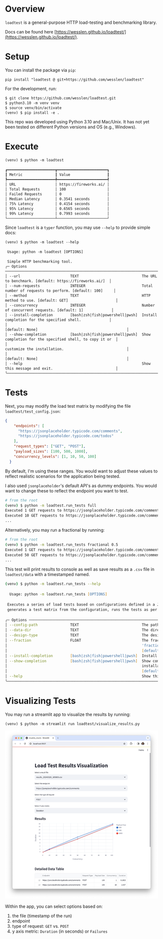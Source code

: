 # Overview

`loadtest` is a general-purpose HTTP load-testing and benchmarking library.

Docs can be found here [https://wesslen.github.io/loadtest/](https://wesslen.github.io/loadtest/).

# Setup

You can install the package via `pip`:

```
pip install "loadtest @ git+https://github.com/wesslen/loadtest"
```

For the development, run:

```
$ git clone https://github.com/wesslen/loadtest.git
$ python3.10 -m venv venv
$ source venv/bin/activate
(venv) $ pip install -e .
```

This repo was developed using Python 3.10 and Mac/Unix. It has not yet been tested on different Python versions and OS (e.g., Windows).

# Execute

```
(venv) $ python -m loadtest

┏━━━━━━━━━━━━━━━━━━━━━━┳━━━━━━━━━━━━━━━━━━━━━━━┓
┃ Metric               ┃ Value                 ┃
┡━━━━━━━━━━━━━━━━━━━━━━╇━━━━━━━━━━━━━━━━━━━━━━━┩
│ URL                  │ https://fireworks.ai/ │
│ Total Requests       │ 100                   │
│ Failed Requests      │ 0                     │
│ Median Latency       │ 0.3541 seconds        │
│ 75% Latency          │ 0.4154 seconds        │
│ 95% Latency          │ 0.6565 seconds        │
│ 99% Latency          │ 0.7993 seconds        │
└──────────────────────┴───────────────────────┘
```

Since `loadtest` is a `typer` function, you may use `--help` to provide simple docs:

```
(venv) $ python -m loadtest --help
                                                                                                            
 Usage: python -m loadtest [OPTIONS]                                                                                    
                                                                                                            
 Simple HTTP benchmarking tool.                                                                                         
╭─ Options ────────────────────────────────────────────────────────────────────────────────────────────────────────────╮
│ --url                       TEXT                             The URL to benchmark. [default: https://fireworks.ai/]  │
│ --num-requests              INTEGER                          Total number of requests to perform. [default: 100]     │
│ --method                    TEXT                             HTTP method to use. [default: GET]                      │
│ --concurrency               INTEGER                          Number of concurrent requests. [default: 1]             │
│ --install-completion        [bash|zsh|fish|powershell|pwsh]  Install completion for the specified shell.             │
│                                                              [default: None]                                         │
│ --show-completion           [bash|zsh|fish|powershell|pwsh]  Show completion for the specified shell, to copy it or  │
│                                                              customize the installation.                             │
│                                                              [default: None]                                         │
│ --help                                                       Show this message and exit.                             │
╰──────────────────────────────────────────────────────────────────────────────────────────────────────────────────────╯
```

# Tests

Next, you may modify the load test matrix by modifying the file `loadtest/test_config.json`:

```json
{
    "endpoints": [
      "https://jsonplaceholder.typicode.com/comments",
      "https://jsonplaceholder.typicode.com/todos"
    ],
    "request_types": ["GET", "POST"],
    "payload_sizes": [100, 500, 1000],  
    "concurrency_levels": [1, 10, 50, 100]
  }
```

By default, I'm using these ranges. You would want to adjust these values to reflect realistic scenarios for the application being tested.

I also used `jsonplaceholder`'s default API's as dummy endpoints. You would want to change these to reflect the endpoint you want to test.

```zsh
# from the root
(venv) $ python -m loadtest.run_tests full
Executed 1 GET requests to https://jsonplaceholder.typicode.com/comments with payload size 100 bytes in 0.23 seconds.
Executed 10 GET requests to https://jsonplaceholder.typicode.com/comments with payload size 100 bytes in 1.71 seconds.
...
```

Alternatively, you may run a fractional by running:

```zsh
# from the root
(venv) $ python -m loadtest.run_tests fractional 0.5
Executed 1 GET requests to https://jsonplaceholder.typicode.com/comments with payload size 100 bytes in 0.23 seconds.
Executed 50 GET requests to https://jsonplaceholder.typicode.com/comments with payload size 500 bytes in 8.53 seconds.
...
```

This test will print results to console as well as save results as a `.csv` file in `loadtest/data` with a timestamped named.

```zsh
(venv) $ python -m loadtest.run_tests --help
                                                                                                                                                                      
  Usage: python -m loadtest.run_tests [OPTIONS]                                                                                                  
                                                                                                                                                
 Executes a series of load tests based on configurations defined in a JSON file, allowing for either full or fractional testing. The script     
 generates a test matrix from the configuration, runs the tests as per the matrix, and saves the results to a specified output directory.       
                                                                                                                                                
╭─ Options ────────────────────────────────────────────────────────────────────────────────────────────────────────────────────────────────────╮
│ --config-path               TEXT                             The path to the configuration JSON file. [default: loadtest/test_config.json]   │
│ --data-dir                  TEXT                             The directory where the output results will be saved. [default: loadtest/data]  │
│ --design-type               TEXT                             The design type of the test matrix: 'full' or 'fractional'. [default: full]     │
│ --fraction                  FLOAT                            The fraction of the test matrix to use, required only if design_type is         │
│                                                              'fractional'.                                                                   │
│                                                              [default: None]                                                                 │
│ --install-completion        [bash|zsh|fish|powershell|pwsh]  Install completion for the specified shell. [default: None]                     │
│ --show-completion           [bash|zsh|fish|powershell|pwsh]  Show completion for the specified shell, to copy it or customize the            │
│                                                              installation.                                                                   │
│                                                              [default: None]                                                                 │
│ --help                                                       Show this message and exit.                                                     │
╰──────────────────────────────────────────────────────────────────────────────────────────────────────────────────────────────────────────────╯

```

# Visualizing Tests

You may run a streamlit app to visualize the results by running:

```
(venv) $ python -m streamlit run loadtest/visualize_results.py
```

![](img/streamlit.png)

Within the app, you can select options based on:

1. the file (timestamp of the run)
2. endpoint
3. type of request: `GET` vs. `POST`
4. y axis metric: `Duration` (in seconds) or `Failures`